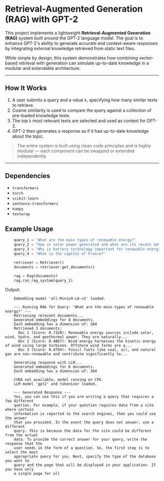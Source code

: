 # Retrieval-Augmented Generation (RAG) with GPT-2

This project implements a lightweight **Retrieval-Augmented Generation (RAG)** system built around the GPT-2 language model. The goal is to enhance GPT-2's ability to generate accurate and context-aware responses by integrating external knowledge retrieved from static text files.

While simple by design, this system demonstrates how combining vector-based retrieval with generation can simulate up-to-date knowledge in a modular and extendable architecture.

---

## How It Works

1. A user submits a query and a value `k`, specifying how many similar texts to retrieve.
2. Cosine similarity is used to compare the query against a collection of pre-loaded knowledge texts.
3. The top `k` most relevant texts are selected and used as context for GPT-2.
4. GPT-2 then generates a response as if it had up-to-date knowledge about the topic.

> The entire system is built using clean code principles and is highly modular — each component can be swapped or extended independently.

---

## Dependencies

- `transformers`
- `torch`
- `scikit-learn`
- `sentence-transformers`
- `numpy`
- `textwrap`

## Example Usage

```python
    query_1 = 'What are the main types of renewable energy?'
    query_2 = "How is solar power generated and what are its recent advancements?"
    query_3 = "Why is battery technology important for renewable energy?"
    query_4 = "What is the capital of France?"

    retriever = Retriever()
    documents = retriever.get_documents()

    rag = Rag(documents)
    rag.run_rag_system(query_1)
```

Output:
```
    Embedding model 'all-MiniLM-L6-v2' loaded.
    
    --- Running RAG for Query: 'What are the main types of renewable energy?' ---
    Retrieving relevant documents...
    Generated embeddings for 8 documents.
    Each embedding has a dimension of: 384
    Retrieved 3 documents:
      Doc 1 (Score: 0.7328): Renewable energy sources include solar, wind, hydro, and geothermal power. They are naturally...
      Doc 2 (Score: 0.4867): Wind energy harnesses the kinetic energy of wind using large turbines. Offshore wind farms are a...
      Doc 3 (Score: 0.4794): Fossil fuels like coal, oil, and natural gas are non-renewable and contribute significantly to...

    Generating response with LLM...
    Generated embeddings for 8 documents.
    Each embedding has a dimension of: 384
    
    CUDA not available, model running on CPU.
    LLM model 'gpt2' and tokenizer loaded.
    
    --- Generated Response ---
    Yes, you can use this if you are writing a query that requires a few different
    queries. For example, if your question requires data from a site where certain
    information is reported to the search engines, then you could use the answer
    that you provided. In the event the query does not answer, use a different
    query. This is because the data for the site could be different from the actual
    data. To provide the correct answer for your query, write the response that the
    user needs in the form of a question. So, the first step is to select the most
    appropriate query for you. Next, specify the type of the database you want to
    query and the page that will be displayed in your application. If you have only
    a single page for all
```

